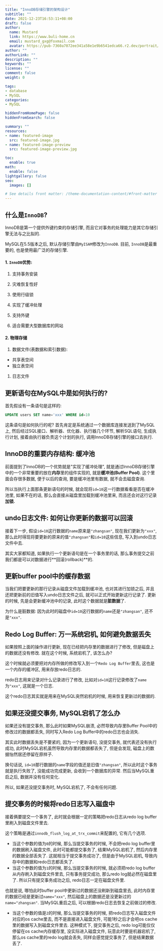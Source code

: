 ```yaml
---
title: "InnoDB存储引擎的架构设计"
subtitle: ""
date: 2021-12-23T16:53:11+08:00
draft: false
author:
  name: Mustard	
  link: https://www.buli-home.cn
  email: mustard_gxg@foxmail.com
  avatar: https://pub-7360a7072ee341a58e1e9b6541edca66.r2.dev/portrait/mustard.png
author: ""
authorLink: ""
description: ""
keywords: ""
license: ""
comment: false
weight: 0

tags:
- database
- MySQL
categories:
- MySQL

hiddenFromHomePage: false
hiddenFromSearch: false

summary: ""
resources:
- name: featured-image
  src: featured-image.jpg
- name: featured-image-preview
  src: featured-image-preview.jpg

toc:
  enable: true
math:
  enable: false
lightgallery: false
seo:
  images: []

# See details front matter: /theme-documentation-content/#front-matter
---
```


<!--more-->



## 什么是`InnoDB`?

InnoDB是第一个提供外键约束的存储引擎, 而且它对事务的处理能力是其它存储引擎无法与之比拟的. 

MySQL在5.5版本之后, 默认存储引擎由`MyISAM`修改为`InnoDB`. 目前, `InnoDB`是最重要的, 也是使用最广泛的存储引擎. 



#### 1. `InnoDB`优势: 

1. 支持事务安装
2. 灾难恢复性好

1. 使用行级锁
2. 实现了缓冲处理

1. 支持外键
2. 适合需要大型数据库的网站



#### 2. 物理存储

1. 数据文件(表数据和索引数据): 

- 共享表空间
- 独立表空间

1. 日志文件



## 更新语句在MySQL中是如何执行的? 

首先假设有一条语句是这样的:

```sql
UPDATE users SET name='xxx' WHERE id=10
```

这条语句是如何执行的呢? 首先肯定是系统通过一个数据库连接发送到了MySQL上, 然后经过SQL接口、解析器、优化器、执行器几个环节, 解析SQL语句, 生成执行计划, 接着由执行器负责这个计划的执行, 调用InnoDB存储引擎的接口去执行. 



## InnoDB的重要内存结构: 缓冲池

前面提到了InnoDB的一个优势就是"实现了缓冲处理", 就是通过InnoDB存储引擎中的一个非常重要的放在**内存**里的组件实现的, 就是**缓冲池(Buffer Pool)**. 这个里面会存很多数据, 便于以后的查询, 要是缓冲池里有数据, 就不会去磁盘查询. 



所以当执行上面那条更新语句的时候, 就会现将`id=10`这一行数据看看是否在缓冲池里, 如果不在的话, 那么会直接从磁盘里加载到缓冲池里来, 而且还会对这行记录**加锁.** 



## undo日志文件: 如何让你更新的数据可以回滚

接着下一步, 假设`id=10`这行数据的`name`原来是`"zhangsan"`, 现在我们更新为`"xxx"`, 那么此时得现将要更新的原来的值`"zhangsan"`和`id=10`这些信息, 写入到undo日志文件中去. 



其实大家都知道, 如果执行一个更新语句是在一个事务里的话, 那么事务提交之前我们都是可以对数据进行**回滚(rollback)**的. 



## 更新buffer pool中的缓存数据

当我们把要更新的那行记录从磁盘文件加载到缓冲池, 也对其进行加锁之后, 并且还把更新前的旧值写入undo日志文件之后, 就可以正式开始更新这行记录了. 更新的时候, 先是会更新缓冲池中的记录, 此时这个数据就是**脏数据**了. 

为什么是脏数据: 因为此时的磁盘中`id=10`这行数据的`name`还是`"zhangsan"`, 还不是`"xxx"`. 



## Redo Log Buffer: 万一系统宕机, 如何避免数据丢失

如果按照上面的操作进行更新, 现在已经把内存里的数据进行了修改, 但是磁盘上的数据还没有修改. 就在这个时候, 系统宕机了, 该怎么办? 



这个时候就必须要把对内存所做的修改写入到一个`Redo Log Buffer`里去, 这也是一个内存的缓冲区, 用来存放redo日志的. 

redo日志用来记录对什么记录进行了修改, 比如对`id=10`这行记录修改了`name`为`"xxx"`, 这就是一个日志. 



这个redo日志其实就是用来在MySQL突然宕机的时候, 用来恢复更新过的数据的. 



## 如果还没提交事务, MySQL宕机了怎么办

如果还没有提交事务, 那么此时如果MySQL崩溃, 必然导致内存里Buffer Pool中的修改过的数据都丢失, 同时写入Redo Log Buffer中的redo日志也会消失. 



其实此时数据丢失是不要紧的, 因为一个更新语句, 没提交事务, 就代表还没有执行成功, 此时MySQL宕机虽然导致内存里的数据都丢失了, 但是会发现, 磁盘上的数据怡然居还停留在原样子. 



换句话说, `id=10`那行数据的`name`字段的值还是旧值`"zhangsan"`, 所以此时这个事务就是执行失败了, 没能成功完成更新, 会收到一个数据库的异常. 然后当MySQL重启之后, 数据并没有任何变化. 



所以, 如果还没提交事务时, MySQL宕机了, 不会有任何问题. 



## 提交事务的时候将redo日志写入磁盘中

接着俩要提交一个事务了, 此时就会根据一定的策略把redo日志从redo log buffer里刷入到磁盘文件里去. 



这个策略是通过`innodb_flush_log_at_trx_commit`来配置的, 它有几个选项. 

- 当这个参数的值为`0`的时候, 那么当提交事务的时候, 不会把redo log buffer里的数据刷入磁盘文件, 此时可能都提交事务了, 结果MySQL宕机了, 然后内存里的数据全部丢失了. 这就相当于提交事务成功了, 但是由于MySQL宕机, 导致内存中的数据和redo日志都丢失了. 
- 当这个参数的值为`1`的时候, 那么当提交事务的时候, 就必须把redo log buffer从内存刷入到磁盘文件里去, 只有事务提交成功, 那么redo log就必然在磁盘里了. 所以只有提交事务成功之后, redo日志一定在磁盘文件里. 

也就是说, 哪怕此时buffer pool中更新过的数据还没刷新到磁盘里去, 此时内存里的数据已经是更新过`name="xxx"`, 然后磁盘上的数据还是没更新过的`name="zhangsan"`. 当MySQL重启之后, 可以根据redo日志去恢复之前做过的修改. 

- 当这个参数的值是`2`的时候, 那么当提交事务的时候, 把redo日志写入磁盘文件对应的os cache里去, 而不是直接进入磁盘文件, 可能1秒之后才会吧os cache里的数据写入到磁盘文件里去. 这种模式下, 提交事务之后, redo log可能仅仅停留在os cache内存缓存里, 没实际进入磁盘文件, 玩意此时要是机器宕机了, 那么os cache里的redo log就会丢失, 同样会感觉提交事务了, 但是结果数据丢了. 
